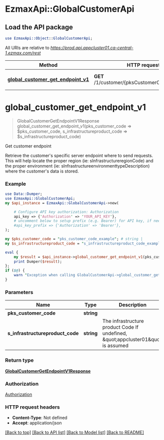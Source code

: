 # EzmaxApi::GlobalCustomerApi

## Load the API package
```perl
use EzmaxApi::Object::GlobalCustomerApi;
```

All URIs are relative to *https://prod.api.appcluster01.ca-central-1.ezmax.com/rest*

Method | HTTP request | Description
------------- | ------------- | -------------
[**global_customer_get_endpoint_v1**](GlobalCustomerApi.md#global_customer_get_endpoint_v1) | **GET** /1/customer/{pksCustomerCode}/endpoint | Get customer endpoint


# **global_customer_get_endpoint_v1**
> GlobalCustomerGetEndpointV1Response global_customer_get_endpoint_v1(pks_customer_code => $pks_customer_code, s_infrastructureproduct_code => $s_infrastructureproduct_code)

Get customer endpoint

Retrieve the customer's specific server endpoint where to send requests. This will help locate the proper region (ie: sInfrastructureregionCode) and the proper environment (ie: sInfrastructureenvironmenttypeDescription) where the customer's data is stored.

### Example
```perl
use Data::Dumper;
use EzmaxApi::GlobalCustomerApi;
my $api_instance = EzmaxApi::GlobalCustomerApi->new(

    # Configure API key authorization: Authorization
    api_key => {'Authorization' => 'YOUR_API_KEY'},
    # uncomment below to setup prefix (e.g. Bearer) for API key, if needed
    #api_key_prefix => {'Authorization' => 'Bearer'},
);

my $pks_customer_code = "pks_customer_code_example"; # string | 
my $s_infrastructureproduct_code = "s_infrastructureproduct_code_example"; # string | The infrastructure product Code  If undefined, \"appcluster01\" is assumed

eval {
    my $result = $api_instance->global_customer_get_endpoint_v1(pks_customer_code => $pks_customer_code, s_infrastructureproduct_code => $s_infrastructureproduct_code);
    print Dumper($result);
};
if ($@) {
    warn "Exception when calling GlobalCustomerApi->global_customer_get_endpoint_v1: $@\n";
}
```

### Parameters

Name | Type | Description  | Notes
------------- | ------------- | ------------- | -------------
 **pks_customer_code** | **string**|  | 
 **s_infrastructureproduct_code** | **string**| The infrastructure product Code  If undefined, \&quot;appcluster01\&quot; is assumed | [optional] 

### Return type

[**GlobalCustomerGetEndpointV1Response**](GlobalCustomerGetEndpointV1Response.md)

### Authorization

[Authorization](../README.md#Authorization)

### HTTP request headers

 - **Content-Type**: Not defined
 - **Accept**: application/json

[[Back to top]](#) [[Back to API list]](../README.md#documentation-for-api-endpoints) [[Back to Model list]](../README.md#documentation-for-models) [[Back to README]](../README.md)

